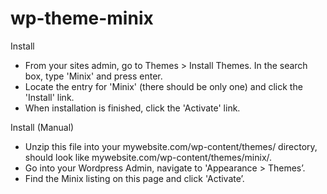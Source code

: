 # wp-theme-minix

Install
- From your sites admin, go to Themes > Install Themes. In the search box, type 'Minix' and press enter. 
- Locate the entry for 'Minix' (there should be only one) and click the 'Install' link. 
- When installation is finished, click the 'Activate' link.
 
Install (Manual)
- Unzip this file into your mywebsite.com/wp-content/themes/ directory, should look like mywebsite.com/wp-content/themes/minix/.
- Go into your Wordpress Admin, navigate to 'Appearance > Themes’.
- Find the Minix listing on this page and click 'Activate’.
